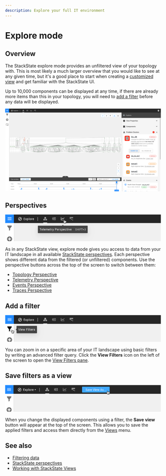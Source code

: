 ```yaml
---
description: Explore your full IT environment
---
```


# Explore mode

## Overview

The StackState explore mode provides an unfiltered view of your topology with. This is most likely a much larger overview that you would like to see at any given time, but it's a good place to start when creating a [customized view](/use/views/README.md) and get familiar with the StackState UI.

Up to 10,000 components can be displayed at any time, if there are already more items than this in your topology, you will need to [add a filter](#add-a-filter) before any data will be displayed.

![Explore mode](/.gitbook/assets/v41_explore_mode.png)

## Perspectives

![Perspectives](/.gitbook/assets/v41_perspective_buttons.png)

As in any StackState view, explore mode gives you access to data from your IT landscape in all available [StackState perspectives](/use/introduction-to-stackstate/perspectives.md). Each perspective shows different data from the filtered (or unfiltered) components. Use the perspective buttons across the top of the screen to switch between them: 

* [Topology Perspective](/use/views/topology_perspective.md)
* [Telemetry Perspective](/use/views/telemetry_perspective.md)
* [Events Perspective](/use/views/events_perspective.md)
* [Traces Perspective](/use/views/traces_perspective.md)

## Add a filter

![View Filters](/.gitbook/assets/v41_view_filters.png)

You can zoom in on a specific area of your IT landscape using basic filters by writing an advanced filter query. Click the **View Filters** icon on the left of the screen to open the [View Filters pane](/use/views/filters.md).  

## Save filters as a view

![Save view as](/.gitbook/assets/v41_save_view_as.png)

When you change the displayed components using a filter, the **Save view** button will appear at the top of the screen. This allows you to save the applied filters and access them directly from the [Views](/use/views/README.md) menu. 


## See also

- [Filtering data](/use/views/filters.md)
- [StackState perspectives](/use/introduction-to-stackstate/perspectives.md)
- [Working with StackState Views](/use/views/README.md)
